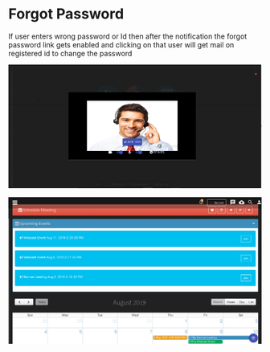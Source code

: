 # Forgot Password

If user enters wrong password or Id then after the notification the forgot password link gets enabled and clicking on that user will get mail on registered id to change the password

![](../.gitbook/assets/image%20%28166%29.png)

![](../.gitbook/assets/image%20%28177%29.png)



